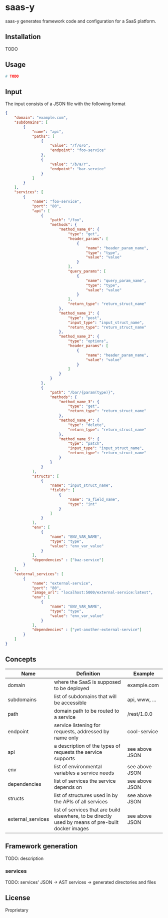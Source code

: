 # saas-y
saas-y generates framework code and configuration for a SaaS platform.

## Installation
TODO

## Usage
```bash
# TODO
```

## Input
The input consists of a JSON file with the following format
```json
{
    "domain": "example.com",
    "subdomains": [
        {
            "name": "api",
            "paths": [
                {
                    "value": "/f/o/o",
                    "endpoint": "foo-service"
                },
                {
                    "value": "/b/a/r",
                    "endpoint": "bar-service"
                }
            ]
        }
    ],
    "services": [
        {
            "name": "foo-service",
            "port": "80",
            "api": [
                {
                    "path": "/foo",
                    "methods": {
                        "method_name_0": {
                            "type": "get",
                            "header_params": [
                                {
                                    "name": "header_param_name",
                                    "type": "type",
                                    "value": "value"
                                }
                            ],
                            "query_params": [
                                {
                                    "name": "query_param_name",
                                    "type": "type",
                                    "value": "value"
                                }
                            ],
                            "return_type": "return_struct_name"
                        },
                        "method_name_1": {
                            "type": "post",
                            "input_type": "input_struct_name",
                            "return_type": "return_struct_name"
                        },
                        "method_name_2": {
                            "type": "options",
                            "header_params": [
                                {
                                    "name": "header_param_name",
                                    "value": "value"
                                }
                            ]
                        }
                    }
                },
                {
                    "path": "/bar/{param(type)}",
                    "methods": {
                        "method_name_3": {
                            "type": "get",
                            "return_type": "return_struct_name"
                        },
                        "method_name_4": {
                            "type": "delete",
                            "return_type": "return_struct_name"
                        },
                        "method_name_5": {
                            "type": "patch",
                            "input_type": "input_struct_name",
                            "return_type": "return_struct_name"
                        }
                    }
                }
            ],
            "structs": [
                {
                    "name": "input_struct_name",
                    "fields": [
                        {
                            "name": "a_field_name",
                            "type": "int"
                        }
                    ]
                }
            ],
            "env": [
                {
                    "name": "ENV_VAR_NAME",
                    "type": "type",
                    "value": "env_var_value"
                }
            ],
            "dependencies" : ["baz-service"]
        }
    ],
    "external_services": [
        {
            "name": "external-service",
            "port": "80",
            "image_url": "localhost:5000/external-service:latest",
            "env": [
                {
                    "name": "ENV_VAR_NAME",
                    "type": "type",
                    "value": "env_var_value"
                }
            ],
            "dependencies" : ["yet-another-external-service"]
        }
    ]
}
```

## Concepts
| Name | Definition | Example |
| ---- | ---------- | ------- |
| domain | where the SaaS is supposed to be deployed | example.com |
| subdomains | list of subdomains that will be accessible | api, www, ... |
| path | domain path to be routed to a service | /rest/1.0.0 |
| endpoint | service listening for requests, addressed by name only | cool-service |
| api | a description of the types of requests the service supports | see above JSON |
| env | list of environmental variables a service needs | see above JSON |
| dependencies | list of services the service depends on | see above JSON |
| structs | list of structures used in by the APIs of all services | see above JSON |
| external_services | list of services that are build elsewhere, to be directly used by means of pre-built docker images | see above JSON |

## Framework generation
TODO: description

### services
TODO: services' JSON -> AST services -> generated directories and files

## License
Proprietary
